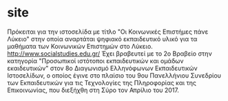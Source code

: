 # site
Πρόκειται για την ιστοσελίδα με τίτλο "Οι Κοινωνικές Επιστήμες πάνε Λύκειο" στην οποία αναρτάται ψηφιακό εκπαιδευτικό υλικό για τα μαθήματα των Κοινωνικών Επιστημών στο Λύκειο.
http://www.socialstudies.edu.gr/ 
Έχει βραβευτεί με το 2ο Βραβείο στην κατηγορία "Προσωπικοί ιστότοποι εκπαιδευτικών και ομάδων εκαιδευτικών" στον 8ο Διαγωνισμό Ελληνόφωνων Εκπαιδευτικών Ιστοσελίδων, ο οποίος έγινε στο πλαίσιο του 9ου Πανελλήνιου Συνεδρίου των Εκπαιδευτικών για τις Τεχνολογίες της Πληροφορίας και της Επικοινωνίας, που διεξήχθη στη Σύρο τον Απρίλιο του 2017.
